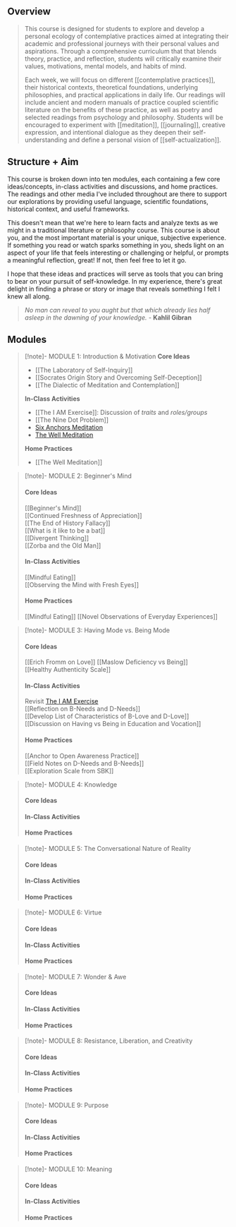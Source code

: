 
## Overview

> This course is designed for students to explore and develop a personal ecology of contemplative practices aimed at integrating their academic and professional journeys with their personal values and aspirations. Through a comprehensive curriculum that that blends theory, practice, and reflection, students will critically examine their values, motivations, mental models, and habits of mind. 
> 
> Each week, we will focus on different [[contemplative practices]], their historical contexts, theoretical foundations, underlying philosophies, and practical applications in daily life. Our readings will include ancient and modern manuals of practice coupled scientific literature on the benefits of these practice, as well as poetry and selected readings from psychology and philosophy. Students will be encouraged to experiment with [[meditation]], [[journaling]], creative expression, and intentional dialogue as they deepen their self-understanding and define a personal vision of [[self-actualization]].

## Structure + Aim
This course is broken down into ten modules, each containing a few core ideas/concepts, in-class activities and discussions, and home practices. The readings and other media I've included throughout are there to support our explorations by providing useful language, scientific foundations, historical context, and useful frameworks. 

This doesn't mean that we're here to learn facts and analyze texts as we might in a traditional literature or philosophy course. This course is about you, and the most important material is your unique, subjective experience. If something you read or watch sparks something in you, sheds light on an aspect of your life that feels interesting or challenging or helpful, or prompts a meaningful reflection, great! If not, then feel free to let it go. 

I hope that these ideas and practices will serve as tools that you can bring to bear on your pursuit of self-knowledge. In my experience, there's great delight in finding a phrase or story or image that reveals something I felt I knew all along. 

> *No man can reveal to you aught but that which already lies half asleep in the dawning of your knowledge.* - **Kahlil Gibran**

## Modules

> [!note]- MODULE 1: Introduction & Motivation
> **Core Ideas**  
> - [[The Laboratory of Self-Inquiry]]  
> - [[Socrates Origin Story and Overcoming Self-Deception]]  
> - [[The Dialectic of Meditation and Contemplation]]  
> 
> **In-Class Activities**
> - [[The I AM Exercise]]: Discussion of *traits* and *roles/groups*  
> - [[The Nine Dot Problem]]  
> - [Six Anchors Meditation](Six%20Anchors%20Meditation.md)  
> - [The Well Meditation](The%20Well%20Meditation.md)  
> 
> **Home Practices**
> - [[The Well Meditation]]

> [!note]- MODULE 2: Beginner's Mind
> #### **Core Ideas**
> [[Beginner's Mind]]  
> [[Continued Freshness of Appreciation]]  
> [[The End of History Fallacy]]  
> [[What is it like to be a bat]]  
> [[Divergent Thinking]]  
> [[Zorba and the Old Man]]  
> #### **In-Class Activities**
> [[Mindful Eating]]  
> [[Observing the Mind with Fresh Eyes]]  
> #### **Home Practices**
> [[Mindful Eating]] 
> [[Novel Observations of Everyday Experiences]] 
 
> [!note]- MODULE 3: Having Mode vs. Being Mode
> #### **Core Ideas**
> [[Erich Fromm on Love]] 
> [[Maslow Deficiency vs Being]]  
> [[Healthy Authenticity Scale]]  
> #### **In-Class Activities**
> Revisit [The I AM Exercise](The%20I%20AM%20Exercise)  
> [[Reflection on B-Needs and D-Needs]]  
> [[Develop List of Characteristics of B-Love and D-Love]]  
> [[Discussion on Having vs Being in Education and Vocation]]  
> #### **Home Practices**
> [[Anchor to Open Awareness Practice]]  
> [[Field Notes on D-Needs and B-Needs]]  
> [[Exploration Scale from SBK]]

> [!note]- MODULE 4: Knowledge
> #### **Core Ideas**
> 
> #### **In-Class Activities**
> 
> #### **Home Practices**
> 

> [!note]- MODULE 5: The Conversational Nature of Reality
> #### **Core Ideas**
> 
> #### **In-Class Activities**
> 
> #### **Home Practices**
> 

> [!note]- MODULE 6: Virtue
> #### **Core Ideas**
> 
> #### **In-Class Activities**
> 
> #### **Home Practices**
> 

> [!note]- MODULE 7: Wonder & Awe
> #### **Core Ideas**
> 
> #### **In-Class Activities**
> 
> #### **Home Practices**
> 

> [!note]- MODULE 8: Resistance, Liberation, and Creativity
> #### **Core Ideas**
> 
> #### **In-Class Activities**
> 
> #### **Home Practices**
> 

> [!note]- MODULE 9: Purpose
> #### **Core Ideas**
> 
> #### **In-Class Activities**
> 
> #### **Home Practices**
> 

> [!note]- MODULE 10: Meaning
> #### **Core Ideas**
> 
> #### **In-Class Activities**
> 
> #### **Home Practices**
> 

